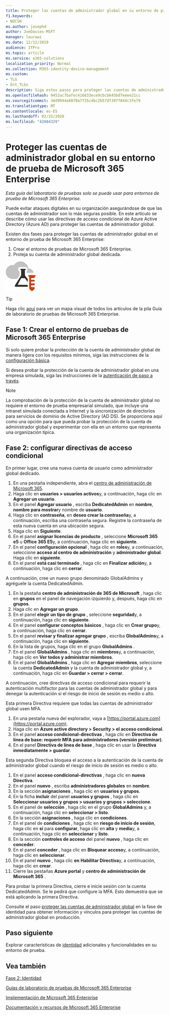 ```yaml
---
title: Proteger las cuentas de administrador global en su entorno de prueba de Microsoft 365 Enterprise
f1.keywords:
- NOCSH
ms.author: josephd
author: JoeDavies-MSFT
manager: laurawi
ms.date: 12/12/2019
audience: ITPro
ms.topic: article
ms.service: o365-solutions
localization_priority: Normal
ms.collection: M365-identity-device-management
ms.custom:
- TLG
- Ent_TLGs
description: Siga estos pasos para proteger las cuentas de administrador global en su entorno de prueba de Microsoft 365 Enterprise.
ms.openlocfilehash: 9452ac7bafec416833ece9cbcb645bd7eeee21cc
ms.sourcegitcommit: 3dd9944a6070a7f35c4bc2b57df397f844c3fe79
ms.translationtype: MT
ms.contentlocale: es-ES
ms.lasthandoff: 02/15/2020
ms.locfileid: "42084329"
---
```

# <a name="protect-global-administrator-accounts-in-your-microsoft-365-enterprise-test-environment"></a>Proteger las cuentas de administrador global en su entorno de prueba de Microsoft 365 Enterprise

*Esta guía del laboratorio de pruebas solo se puede usar para entornos de prueba de Microsoft 365 Enterprise.*

Puede evitar ataques digitales en su organización asegurándose de que las cuentas de administrador son lo más seguras posible. En este artículo se describe cómo usar las directivas de acceso condicional de Azure Active Directory (Azure AD) para proteger las cuentas de administrador global.

Existen dos fases para proteger las cuentas de administrador global en el entorno de prueba de Microsoft 365 Enterprise:

1.  Crear el entorno de pruebas de Microsoft 365 Enterprise.
2.  Proteja su cuenta de administrador global dedicada.

![Guías de laboratorio de pruebas para Microsoft Cloud](../media/m365-enterprise-test-lab-guides/cloud-tlg-icon.png) 
    
> [!TIP]
> Haga clic [aquí](../media/m365-enterprise-test-lab-guides/Microsoft365EnterpriseTLGStack.pdf) para ver un mapa visual de todos los artículos de la pila Guía de laboratorio de pruebas de Microsoft 365 Enterprise.

## <a name="phase-1-build-out-your-microsoft-365-enterprise-test-environment"></a>Fase 1: Crear el entorno de pruebas de Microsoft 365 Enterprise

Si solo quiere probar la protección de la cuenta de administrador global de manera ligera con los requisitos mínimos, siga las instrucciones de la [configuración básica](lightweight-base-configuration-microsoft-365-enterprise.md).
  
Si desea probar la protección de la cuenta de administrador global en una empresa simulada, siga las instrucciones de la [autenticación de paso a través](pass-through-auth-m365-ent-test-environment.md).
  
> [!NOTE]
> La comprobación de la protección de la cuenta de administrador global no requiere el entorno de prueba empresarial simulado, que incluye una intranet simulada conectada a Internet y la sincronización de directorios para servicios de dominio de Active Directory (AD DS). Se proporciona aquí como una opción para que pueda probar la protección de la cuenta de administrador global y experimentar con ella en un entorno que representa una organización típica. 
  
## <a name="phase-2-configure-conditional-access-policies"></a>Fase 2: configurar directivas de acceso condicional

En primer lugar, cree una nueva cuenta de usuario como administrador global dedicado.

1. En una pestaña independiente, abra el [centro de administración de Microsoft 365](https://admin.microsoft.com/).
2. Haga clic en **usuarios > usuarios activos**y, a continuación, haga clic en **Agregar un usuario**.
3. En el panel **Agregar usuario** , escriba **DedicatedAdmin** en **nombre**, **nombre para mostrar**y nombre de **usuario**.
4. Haga clic en **contraseña**, en **deseo crear la contraseña**y, a continuación, escriba una contraseña segura. Registre la contraseña de esta nueva cuenta en una ubicación segura.
5. Haga clic en **Siguiente**.
6. En el panel **asignar licencias de producto** , seleccione **Microsoft 365 e5** u **Office 365 E5**y, a continuación, haga clic en **siguiente**.
7. En el panel **configuración opcional** , haga clic en **roles**y, a continuación, seleccione **acceso al centro de administración** y **administrador global**. Haga clic en **siguiente**.
8. En el panel **está casi terminado** , haga clic en **Finalizar adición**y, a continuación, haga clic en **cerrar**.

A continuación, cree un nuevo grupo denominado GlobalAdmins y agréguele la cuenta DedicatedAdmin.

1. En la pestaña **centro de administración de 365 de Microsoft** , haga clic en **grupos** en el panel de navegación izquierdo y, después, haga clic en **grupos**.
2. Haga clic en **Agregar un grupo**.
3. En el panel **elegir un tipo de grupo** , seleccione **seguridad**y, a continuación, haga clic en **siguiente**.
4. En el panel **configurar conceptos básicos** , haga clic en **Crear grupo**y, a continuación, haga clic en **cerrar**.
5. En el panel **revisar y finalizar agregar grupo** , escriba **GlobalAdmins**y, a continuación, haga clic en **siguiente**.
7. En la lista de grupos, haga clic en el grupo **GlobalAdmins** .
8. En el panel **GlobalAdmins** , haga clic en **miembros**y, a continuación, haga clic en **Ver todos y administrar miembros**.
9. En el panel **GlobalAdmins** , haga clic en **Agregar miembros**, seleccione la cuenta **DedicatedAdmin** y la cuenta de administrador global y, a continuación, haga clic en **Guardar > cerrar > cerrar**.

A continuación, cree directivas de acceso condicional para requerir la autenticación multifactor para las cuentas de administrador global y para denegar la autenticación si el riesgo de inicio de sesión es medio o alto.

Esta primera Directiva requiere que todas las cuentas de administrador global usen MFA.

1. En una pestaña nueva del explorador, vaya a [https://portal.azure.com](https://portal.azure.com).
2. Haga clic en **Azure active directory > Security > el acceso condicional**.
3. En el panel **acceso condicional-directivas** , haga clic en **Directiva de línea de base: requerir MFA para administradores (versión preliminar)**.
4. En el panel **Directiva de línea de base** , haga clic en usar la **Directiva inmediatamente > guardar**.

Esta segunda Directiva bloquea el acceso a la autenticación de la cuenta de administrador global cuando el riesgo de inicio de sesión es medio o alto.

1. En el panel **acceso condicional-directivas** , haga clic en **nueva Directiva**.
2. En el panel **nuevo** , escriba **administradores globales** en **nombre**.
3. En la sección **asignaciones** , haga clic en **usuarios y grupos**.
4. En la ficha **incluir** del panel **usuarios y grupos** , haga clic en **Seleccionar usuarios y grupos > usuarios y grupos > seleccione**.
5. En el panel de **selección** , haga clic en el grupo **GlobalAdmins** y, a continuación, haga clic en **seleccionar > listo**.
6. En la sección **asignaciones** , haga clic en **condiciones**.
7. En el panel de **condiciones** , haga clic en **riesgo de inicio de sesión**, haga clic en **sí** para **configurar**, haga clic en **alta** y **media**y, a continuación, haga clic en **seleccionar** y **listo**.
8. En la sección **controles de acceso** del panel **nuevo** , haga clic en **conceder**.
9. En el panel **conceder** , haga clic en **Bloquear acceso**y, a continuación, haga clic en **seleccionar**.
10. En el panel **nuevo** , haga clic **en** **Habilitar Directiva**y, a continuación, haga clic en **crear**.
11. Cierre las pestañas **Azure portal** y **centro de administración de Microsoft 365** .

Para probar la primera Directiva, cierre e inicie sesión con la cuenta DedicatedAdmin. Se le pedirá que configure la MFA. Esto demuestra que se está aplicando la primera Directiva.

Consulte el paso [proteger las cuentas de administrador global](identity-create-protect-global-admins.md#identity-global-admin) en la fase de identidad para obtener información y vínculos para proteger las cuentas de administrador global en producción.

## <a name="next-step"></a>Paso siguiente

Explorar características de [identidad](m365-enterprise-test-lab-guides.md#identity) adicionales y funcionalidades en su entorno de prueba.

## <a name="see-also"></a>Vea también

[Fase 2: Identidad](identity-infrastructure.md)

[Guías de laboratorio de pruebas de Microsoft 365 Enterprise](m365-enterprise-test-lab-guides.md)

[Implementación de Microsoft 365 Enterprise](deploy-microsoft-365-enterprise.md)

[Documentación y recursos de Microsoft 365 Enterprise](https://docs.microsoft.com/microsoft-365-enterprise/)
